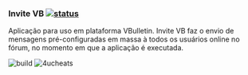 ### Invite VB [![status](https://circleci.com/gh/4ucheats/invitevb.svg?style=svg)](https://circleci.com/gh/4ucheats/invitevb)

Aplicação para uso em plataforma VBulletin.
Invite VB faz o envio de mensagens pré-configuradas em massa à todos os usuários online no fórum, no momento em que a aplicação é executada.

![build](https://img.shields.io/badge/build-1.0.1-1abc9c.svg?style=flat-square) ![4ucheats](https://img.shields.io/badge/4U-cheats-9b59b6.svg?style=flat-square)
